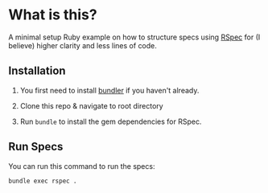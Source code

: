 # What is this?

A minimal setup Ruby example on how to structure specs using [RSpec](http://rspec.info/) for (I believe) higher clarity and less lines of code.

## Installation

1. You first need to install [bundler](https://bundler.io/) if you haven't already. 

2. Clone this repo & navigate to root directory

3. Run `bundle` to install the gem dependencies for RSpec.

## Run Specs

You can run this command to run the specs:

```
bundle exec rspec .
```
